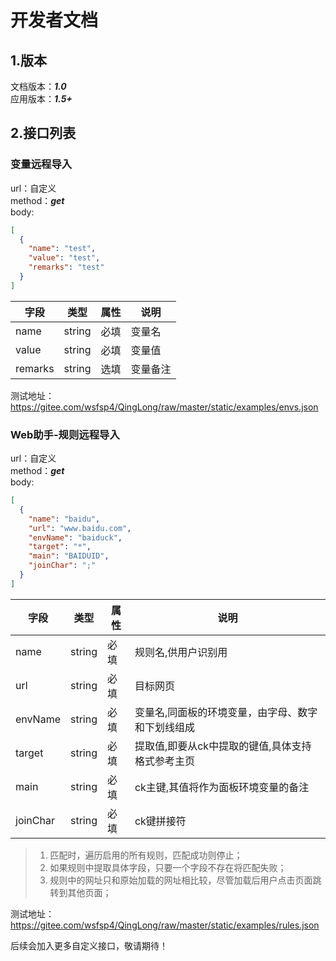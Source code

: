 # 开发者文档

## 1.版本

文档版本：***1.0***  
应用版本：***1.5+***

## 2.接口列表

### 变量远程导入

url：自定义  
method：***get***  
body:

```json
[
  {
    "name": "test",
    "value": "test",
    "remarks": "test"
  }
]
```

| 字段      | 类型     | 属性  | 说明   |
|---------|--------|-----|------|
| name    | string | 必填  | 变量名  |
| value   | string | 必填  | 变量值  |
| remarks | string | 选填  | 变量备注 |

测试地址：<https://gitee.com/wsfsp4/QingLong/raw/master/static/examples/envs.json>

### Web助手-规则远程导入

url：自定义  
method：***get***  
body:

```json
[
  {
    "name": "baidu",
    "url": "www.baidu.com",
    "envName": "baiduck",
    "target": "*",
    "main": "BAIDUID",
    "joinChar": ";"
  }
]
```

| 字段       | 类型     | 属性  | 说明                         |
|----------|--------|-----|----------------------------|
| name     | string | 必填  | 规则名,供用户识别用                 |
| url      | string | 必填  | 目标网页                       |
| envName  | string | 必填  | 变量名,同面板的环境变量，由字母、数字和下划线组成  |
| target   | string | 必填  | 提取值,即要从ck中提取的键值,具体支持格式参考主页 |
| main     | string | 必填  | ck主键,其值将作为面板环境变量的备注        |
| joinChar | string | 必填  | ck键拼接符                     |

>1. 匹配时，遍历启用的所有规则，匹配成功则停止；
>2. 如果规则中提取具体字段，只要一个字段不存在将匹配失败；
>3. 规则中的网址只和原始加载的网址相比较，尽管加载后用户点击页面跳转到其他页面；

测试地址：<https://gitee.com/wsfsp4/QingLong/raw/master/static/examples/rules.json>

后续会加入更多自定义接口，敬请期待！
